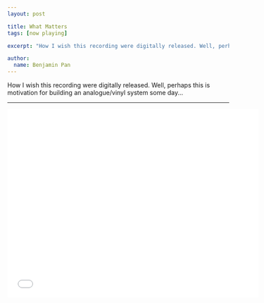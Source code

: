 ```yaml
---
layout: post

title: What Matters
tags: [now playing]

excerpt: "How I wish this recording were digitally released. Well, perhaps this is motivation for building an analogue/vinyl system some day..."

author:
  name: Benjamin Pan
---
```


How I wish this recording were digitally released. Well, perhaps this is motivation for building an analogue/vinyl system some day...

---

<iframe width="570" height="428" src="//www.youtube.com/embed/35_RnDL5HHQ?rel=0" frameborder="0" allowfullscreen></iframe>